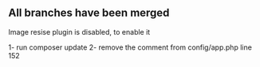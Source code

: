 ## All branches have been merged

Image resise plugin is disabled, to enable it

1- run composer update
2- remove the comment from config/app.php line 152
